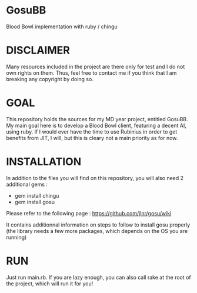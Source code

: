 GosuBB
======

Blood Bowl implementation with ruby / chingu

DISCLAIMER
==========

Many resources included in the project are there only for test and I do not own rights on them. Thus, feel free
to contact me if you think that I am breaking any copyright by doing so.

GOAL
====

This repository holds the sources for my MD year project, entitled GosuBB.
My main goal here is to develop a Blood Bowl client, featuring a decent AI, using ruby.
If I would ever have the time to use Rubinius in order to get benefits from JIT, I will, but this
is cleary not a main priority as for now.

INSTALLATION
============

In addition to the files you will find on this repository, you will also need 2 additional gems : 
* gem install chingu
* gem install gosu

Please refer to the following page : https://github.com/jlnr/gosu/wiki

It contains additionnal information on steps to follow to install gosu properly (the library needs a few more packages, which depends on the OS you are running)

RUN
===

Just run main.rb. If you are lazy enough, you can also call rake at the root of the project, which will run it for you!
